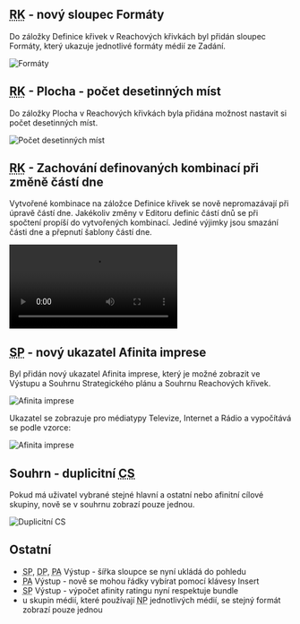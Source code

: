 ﻿---
categories: [fenix]
layout: fenix
---

## <abbr title="Reachové křivky">RK</abbr> - nový sloupec Formáty
Do záložky Definice křivek v Reachových křivkách byl přidán sloupec Formáty, který ukazuje jednotlivé formáty médií ze Zadání.

![Formáty]({{site.url}}/data/definice_formaty.png "Formáty")

## <abbr title="Reachové křivky">RK</abbr> - Plocha - počet desetinných míst
Do záložky Plocha v Reachových křivkách byla přidána možnost nastavit si počet desetinných míst.

![Počet desetinných míst]({{site.url}}/data/plocha_presnost.png "Počet desetinných míst")

## <abbr title="Reachové křivky">RK</abbr> - Zachování definovaných kombinací při změně částí dne
Vytvořené kombinace na záložce Definice křivek se nově nepromazávají při úpravě částí dne. Jakékoliv změny v Editoru definic částí dnů se při spočtení propíší do vytvořených kombinací. Jediné výjimky jsou smazání části dne a přepnutí šablony částí dne.

<video src="{{site.url}}/data/perziestentdefinice.mp4" type="video/mp4" controls>Zachování kombinací</video>

## <abbr title="Strategický plán">SP</abbr> - nový ukazatel Afinita imprese
Byl přidán nový ukazatel Afinita imprese, který je možné zobrazit ve Výstupu a Souhrnu Strategického plánu a Souhrnu Reachových křivek.

![Afinita imprese]({{site.url}}/data/afinitaimprese.png "Afinita imprese")

Ukazatel se zobrazuje pro médiatypy Televize, Internet a Rádio a vypočítává se podle vzorce:

![Afinita imprese]({{site.url}}/data/afipresevzorecek.png "Afinita imprese")

## Souhrn - duplicitní <abbr title="Cílová skupina">CS</abbr>
Pokud má uživatel vybrané stejné hlavní a ostatní nebo afinitní cílové skupiny, nově se v souhrnu zobrazí pouze jednou.

![Duplicitní CS]({{site.url}}/data/duplicitni_CS.png "Duplicitní CS")


## Ostatní
<ul>
<li><abbr title="Strategický plán">SP</abbr>, <abbr title="Detailní plán">DP</abbr>, <abbr title="Postanalýza">PA</abbr> Výstup - šířka sloupce se nyní ukládá do pohledu</li>
<li><abbr title="Postanalýza">PA</abbr> Výstup - nově se mohou řádky vybírat pomocí klávesy Insert</li>
<li><abbr title="Strategický plán">SP</abbr> Výstup - výpočet afinity ratingu nyní respektuje bundle</li>
<li>u skupin médií, které používají <abbr title="Nákupní podmínky">NP</abbr> jednotlivých médií, se stejný formát zobrazí pouze jednou</li>
</ul>
